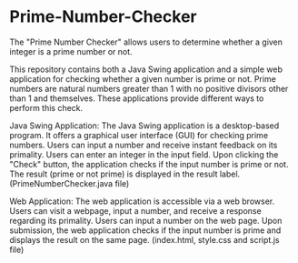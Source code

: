 # Prime-Number-Checker
The "Prime Number Checker" allows users to determine whether a given integer is a prime number or not.

This repository contains both a Java Swing application and a simple web application for checking whether a given number is prime or not. Prime numbers are natural numbers greater than 1 with no positive divisors other than 1 and themselves. These applications provide different ways to perform this check.

Java Swing Application: 
The Java Swing application is a desktop-based program.
It offers a graphical user interface (GUI) for checking prime numbers.
Users can input a number and receive instant feedback on its primality.
Users can enter an integer in the input field.
Upon clicking the "Check" button, the application checks if the input number is prime or not.
The result (prime or not prime) is displayed in the result label.
(PrimeNumberChecker.java file)

Web Application: 
The web application is accessible via a web browser.
Users can visit a webpage, input a number, and receive a response regarding its primality.
Users can input a number on the web page.
Upon submission, the web application checks if the input number is prime and displays the result on the same page.
(index.html, style.css and script.js file)
